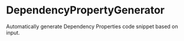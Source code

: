 # DependencyPropertyGenerator
Automatically generate Dependency Properties code snippet based on input.
